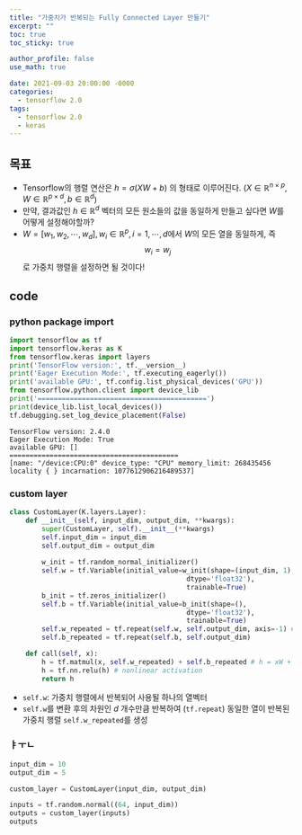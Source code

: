 ```yaml
---
title: "가중치가 반복되는 Fully Connected Layer 만들기"
excerpt: ""
toc: true
toc_sticky: true

author_profile: false
use_math: true

date: 2021-09-03 20:00:00 -0000
categories: 
  - tensorflow 2.0
tags:
  - tensorflow 2.0
  - keras
---
```


## 목표
- Tensorflow의 행렬 연산은 $h = \sigma(X W + b)$ 의 형태로 이루어진다. ($X \in \mathbb{R}^{n \times p}, W \in \mathbb{R}^{p \times d}, b \in \mathbb{R}^d$)
- 만약, 결과값인 $h \in \mathbb{R}^d$ 벡터의 모든 원소들의 값을 동일하게 만들고 싶다면 $W$를 어떻게 설정해야할까?
- $W=[w_1, w_2, \cdots, w_d], w_i \in \mathbb{R}^p, i=1,\cdots,d$에서 $W$의 모든 열을 동일하게, 즉 $$w_i = w_j$$ 로 가중치 행렬을 설정하면 될 것이다!

## code

### python package import

```python
import tensorflow as tf
import tensorflow.keras as K
from tensorflow.keras import layers
print('TensorFlow version:', tf.__version__)
print('Eager Execution Mode:', tf.executing_eagerly())
print('available GPU:', tf.config.list_physical_devices('GPU'))
from tensorflow.python.client import device_lib
print('==========================================')
print(device_lib.list_local_devices())
tf.debugging.set_log_device_placement(False)
```
```
TensorFlow version: 2.4.0 
Eager Execution Mode: True 
available GPU: [] 
========================================== 
[name: "/device:CPU:0" device_type: "CPU" memory_limit: 268435456 locality { } incarnation: 1077612906216489537]
```

### custom layer

```python
class CustomLayer(K.layers.Layer):
    def __init__(self, input_dim, output_dim, **kwargs):
        super(CustomLayer, self).__init__(**kwargs)
        self.input_dim = input_dim
        self.output_dim = output_dim
        
        w_init = tf.random_normal_initializer()
        self.w = tf.Variable(initial_value=w_init(shape=(input_dim, 1),
                                            dtype='float32'),
                                            trainable=True)
        b_init = tf.zeros_initializer()
        self.b = tf.Variable(initial_value=b_init(shape=(),
                                            dtype='float32'),
                                            trainable=True)
        self.w_repeated = tf.repeat(self.w, self.output_dim, axis=-1) # 가중치 벡터 반복을 통해 가중치 행렬 정의
        self.b_repeated = tf.repeat(self.b, self.output_dim)

    def call(self, x):
        h = tf.matmul(x, self.w_repeated) + self.b_repeated # h = xW + b
        h = tf.nn.relu(h) # nonlinear activation
        return h
```

- `self.w`: 가중치 행렬에서 반복되어 사용될 하나의 열벡터
- `self.w`를 변환 후의 차원인 $d$ 개수만큼 반복하여 (`tf.repeat`) 동일한 열이 반복된 가중치 행렬 `self.w_repeated`를 생성

### ㅑㅜㄴ

```python
input_dim = 10
output_dim = 5

custom_layer = CustomLayer(input_dim, output_dim)
```

```python
inputs = tf.random.normal((64, input_dim))
outputs = custom_layer(inputs)
outputs
```
<!--stackedit_data:
eyJoaXN0b3J5IjpbLTEzNzgwNzAxNThdfQ==
-->